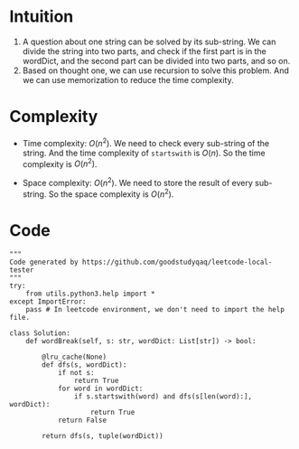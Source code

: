 # Intuition
<!-- Describe your first thoughts on how to solve this problem. -->
1. A question about one string can be solved by its sub-string. We can divide the string into two parts, and check if the first part is in the wordDict, and the second part can be divided into two parts, and so on.
2. Based on thought one, we can use recursion to solve this problem. And we can use memorization to reduce the time complexity.

# Complexity
- Time complexity: $O(n ^ 2)$. We need to check every sub-string of the string. And the time complexity of `startswith` is $O(n)$. So the time complexity is $O(n ^ 2)$. 

- Space complexity: $O(n ^ 2)$. We need to store the result of every sub-string. So the space complexity is $O(n ^ 2)$.

# Code
```
"""
Code generated by https://github.com/goodstudyqaq/leetcode-local-tester
"""
try:
    from utils.python3.help import *
except ImportError:
    pass # In leetcode environment, we don't need to import the help file.

class Solution:
    def wordBreak(self, s: str, wordDict: List[str]) -> bool:

        @lru_cache(None)
        def dfs(s, wordDict):
            if not s:
                return True
            for word in wordDict:
                if s.startswith(word) and dfs(s[len(word):], wordDict):
                    return True
            return False
        
        return dfs(s, tuple(wordDict))



```